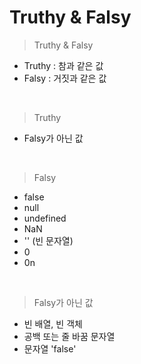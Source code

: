 # Truthy & Falsy

> Truthy & Falsy

-   Truthy : 참과 같은 값
-   Falsy : 거짓과 같은 값

<br />

> Truthy

-   Falsy가 아닌 값

<br />

> Falsy

-   false
-   null
-   undefined
-   NaN
-   '' (빈 문자열)
-   0
-   0n

<br />

> Falsy가 아닌 값

-   빈 배열, 빈 객체
-   공백 또는 줄 바꿈 문자열
-   문자열 'false'
